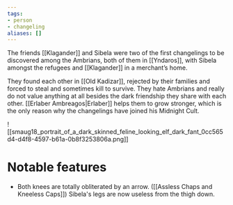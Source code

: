 ```yaml
---
tags:
- person
- changeling
aliases: []
---
```

The friends [[Klagander]] and Sibela were two of the first changelings to be discovered among the Ambrians, both of them in [[Yndaros]], with Sibela amongst the refugees and [[Klagander]] in a merchant’s home.

They found each other in [[Old Kadizar]], rejected by their families and forced to steal and sometimes
kill to survive. They hate Ambrians and really do not value anything at all besides the dark friendship they share with each other. [[Erlaber Ambreagos|Erlaber]] helps them to grow stronger, which is the only reason why the changelings have joined his Midnight Cult.

![[smaug18_portrait_of_a_dark_skinned_feline_looking_elf_dark_fant_0cc565d4-d4f8-4597-b61a-0b8f3253806a.png]]
# Notable features
- Both knees are totally obliterated by an arrow. ([[Assless Chaps and Kneeless Caps]]) Sibela's legs are now useless from the thigh down.

